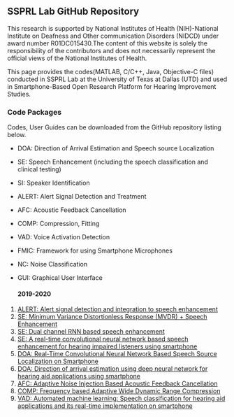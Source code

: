 ## SSPRL Lab GitHub Repository

This research is supported by National Institutes of Health (NIH)-National Institute on Deafness and Other communication Disorders (NIDCD) under award number R01DC015430.The content of this website is solely the responsibility of the contributors and does not necessarily represent the official views of the National Institutes of Health.

This page provides the codes(MATLAB, C/C++, Java, Objective-C files) conducted in SSPRL Lab at the University of Texas at Dallas (UTD) and used in Smartphone-Based Open Research Platform for Hearing Improvement Studies. 


### Code Packages

Codes, User Guides can be downloaded from the GitHub repository listing below.

- DOA: Direction of Arrival Estimation and Speech source Localization
- SE: Speech Enhancement (including the speech classification and clinical testing)
- SI: Speaker Identification
- ALERT: Alert Signal Detection and Treatment
- AFC: Acoustic Feedback Cancellation
- COMP: Compression, Fitting
- VAD: Voice Activation Detection
- FMIC: Framework for using Smartphone Microphones
- NC: Noise Classification
- GUI: Graphical User Interface

	#### 2019-2020

1. [ALERT: Alert signal detection and integration to speech enhancement](https://github.com/ssprl/Alert-signal-detector-and-separator)
2. [SE: Minimum Variance Distortionless Response (MVDR) + Speech Enhancement](https://github.com/ssprl/MVDR-Speech-Enhancement)
3. [SE: Dual channel RNN based speech enhancement]()
4. [SE: A real-time convolutional neural network based speech enhancement for hearing impaired listeners using smartphone](https://github.com/ssprl/Real-time-convolutional-neural-network-based-speech-enhancement)
5. [DOA: Real-Time Convolutional Neural Network Based Speech Source Localization on Smartphone](https://github.com/ssprl/Real-Time-Convolutional-Neural-Network-Based-Speech-Source-Localization-on-Smartphone)
6. [DOA: Direction of arrival estimation using deep neural network for hearing aid applications using smartphone](https://github.com/ssprl/Direction-of-arrival-estimation-using-deep-neural-network)
7. [AFC: Adaptive Noise Injection Based Acoustic Feedback Cancellation](https://github.com/ssprl/Acoustic-Feedback-Cancellation)
8. [COMP: Frequency based Adaptive Wide Dynamic Range Compression](https://github.com/ssprl/Adaptive-Multiband-Dynamic-Range-Compression)
9. [VAD: Automated machine learning: Speech classification for hearing aid applications and its real-time implementation on smartphone](https://github.com/ssprl/AutoML-based-Voice-Activity-Detector-VAD)